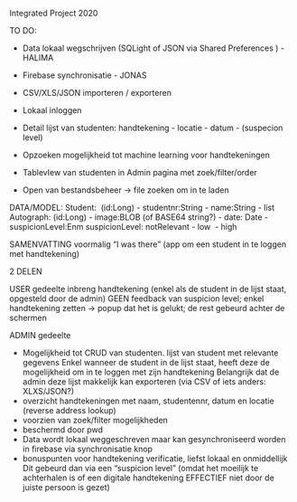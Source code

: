 Integrated Project 2020


TO DO:
- Data lokaal wegschrijven (SQLight of JSON via Shared Preferences ) - HALIMA
- Firebase synchronisatie - JONAS

- CSV/XLS/JSON importeren / exporteren
- Lokaal inloggen
- Detail lijst van studenten: handtekening - locatie - datum - (suspecion level)
- Opzoeken mogelijkheid tot machine learning voor handtekeningen
- TablevIew van studenten in Admin pagina met zoek/filter/order
- Open van bestandsbeheer -> file zoeken om in te laden


DATA/MODEL:
Student:  (id:Long) - studentnr:String - name:String - list<Autograph>
Autograph: (id:Long) - image:BLOB (of BASE64 string?) - date: Date - suspicionLevel:Enm
suspicionLevel: notRelevant - low  - high






SAMENVATTING
voormalig “I was there” (app om een student in te loggen met handtekening)

2 DELEN

USER gedeelte
inbreng handtekening (enkel als de student in de lijst staat, opgesteld door de admin)
GEEN feedback van suspicion level; enkel handtekening zetten -> popup dat het is gelukt; de rest gebeurd achter de schermen


ADMIN gedeelte
- Mogelijkheid tot CRUD van studenten. lijst van student met relevante gegevens
	Enkel wanneer de student in de lijst staat, heeft deze de mogelijkheid om in te loggen met zijn handtekening
	Belangrijk dat de admin deze lijst makkelijk kan exporteren (via CSV of iets anders: XLXS/JSON?) 
- overzicht handtekeningen met naam, studentennr, datum en locatie (reverse address lookup)
- voorzien van zoek/filter mogelijkheden
- beschermd door pwd 
- Data wordt lokaal weggeschreven maar kan gesynchroniseerd worden in firebase via synchronisatie knop
- bonuspunten voor handtekening verificatie, liefst lokaal en onmiddellijk
	Dit gebeurd dan via een “suspicion level” (omdat het moeilijk te achterhalen is of een digitale handtekening EFFECTIEF niet door de juiste persoon is gezet)
